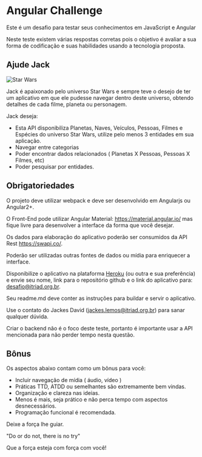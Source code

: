 # Angular Challenge

Este é um desafio para testar seus conhecimentos em JavaScript e Angular

Neste teste existem várias respostas corretas pois o objetivo é avaliar a sua forma de codificação e suas habilidades usando a tecnologia proposta.


## Ajude Jack

![Star Wars](https://mir-s3-cdn-cf.behance.net/project_modules/max_1200/bede9532997245.58640ce24da80.jpg)

Jack é apaixonado pelo universo Star Wars e sempre teve o desejo de ter um aplicativo em que ele pudesse navegar dentro deste universo, obtendo detalhes de cada filme, planeta ou personagem. 

Jack deseja:

* Esta API disponibiliza Planetas, Naves, Veículos, Pessoas, Filmes e Espécies do universo Star Wars, utilize pelo menos 3 entidades em sua aplicação.
* Navegar entre categorias
* Poder encontrar dados relacionados ( Planetas X Pessoas, Pessoas X Filmes, etc) 
* Poder pesquisar por entidades. 


## Obrigatoriedades

O projeto deve utilizar webpack e deve ser desenvolvido em Angularjs ou Angular2+.

O Front-End pode utilizar Angular Material: https://material.angular.io/ mas fique livre para desenvolver a interface da forma que você desejar.

Os dados para elaboração do aplicativo poderão ser consumidos da API Rest https://swapi.co/.

Poderão ser utilizadas outras fontes de dados ou mídia para enriquecer a interface. 

Disponibilize o aplicativo na plataforma [Heroku](https://www.heroku.com) (ou outra e sua preferência) e envie seu nome, link para o repositório github e o link do aplicativo para: desafio@itriad.org.br.

Seu readme.md deve conter as instruções para buildar e servir o aplicativo.

Use o contato do Jackes David (jackes.lemos@itriad.org.br) para sanar qualquer dúvida.

Criar o backend não é o foco deste teste, portanto é importante usar a API mencionada para não perder tempo nesta questão.

## Bônus

Os aspectos abaixo contam como um bônus para você:

* Incluir navegação de mídia ( áudio, vídeo )
* Práticas TTD, ATDD ou semelhantes são extremamente bem vindas.
* Organização e clareza nas ideias.
* Menos é mais, seja prático e não perca tempo com aspectos desnecessários.
* Programação funcional é recomendada.


Deixe a força lhe guiar.

"Do or do not, there is no try"

Que a força esteja com força com você!


